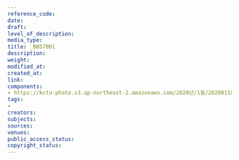 ```yaml
---
reference_code: 
date: 
draft: 
level_of_description: 
media_type: 
title: _BBS7001
description: 
weight: 
modified_at: 
created_at: 
link: 
components:
- https://kctu-photo.s3.ap-northeast-2.amazonaws.com/2020년/1월/20200118_톨게이트+도명화+지부장,+유창근+지회장+단식+2일차/_BBS7001.jpg
tags:
- 
creators: 
subjects: 
sources: 
venues: 
public_access_status: 
copyright_status: 
---
```

